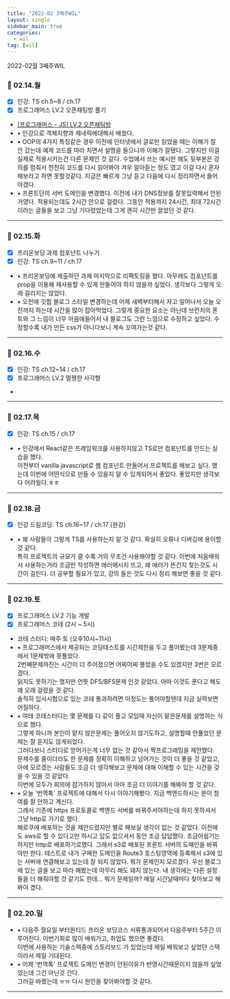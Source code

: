 ```yaml
---
title: "2022-02 3째주WIL"
layout: single
sidebar_main: true
categories:
  - wil
tag: [wil]
---
```


2022-02월 3째주WIL

### 📆 02.14.월

- [x] 인강: TS ch.5~8 / ch.17
- [x] 프로그래머스 LV.2 오픈채팅방 풀기
- [[프로그래머스 - JS] LV.2 오픈채팅방](https://namgyungkim.github.io/coding-test/2022_02_14_coding_test/)
- ▪ 인강으로 객체지향과 제네릭에대해서 배웠다.
- ▪ OOP의 4가지 특징같은 경우 이전에 인터넷에서 글로만 읽었을 때는 이해가 잘 안 갔는데 예제 코드를 따라 치면서 설명을 들으니까 이해가 잘됐다. 그렇지만 이걸 실제로 적용시키는건 다른 문제인 것 같다. 수업에서 쓰는 예시만 해도 뒷부분은 강의를 멈춰서 천천히 코드를 다시 읽어봐야 겨우 알아듣는 정도 였고 이걸 다시 혼자 해보라고 하면 못할것같다. 지금은 빠르게 그냥 듣고 다음에 다시 정리하면서 들어야겠다.
- ▪ 프론트단의 서버 도메인을 변경했다. 이전에 내가 DNS정보를 잘못입력해서 안된거였다. 적용되는데도 2시간 안으로 걸렸다. 그동안 적용까지 24시간, 최대 72시간 이라는 글들을 보고 그냥 기다렸었는데 그게 괜히 시간만 끌었던 것 같다.

---

### 📆 02.15.화

- [x] 프리온보딩 과제 컴포넌트 나누기
- [x] 인강: TS ch.9~11 / ch.17
- ▪ 프리온보딩에 제출하던 과제 마지막으로 리팩토링을 했다. 아무래도 컴포넌트를 prop을 이용해 재사용할 수 있게 만들어야 하지 않을까 싶었다. 생각보다 그렇게 오래 걸리지는 않았다. 
- ▪ 오전에 깃헙 블로그 스타일 변경하는데 어제 새벽부터해서 자고 일어나서 오늘 오전까지 하는데 시간을 많이 잡아먹었다. 그렇게 중요한 요소는 아닌데 브런치의 폰트와 그 느낌이 너무 마음에들어서 내 블로그도 그런 느낌으로 수정하고 싶었다. 수정할수록 내가 만든 css가 아니다보니 계속 꼬여가는것 같다. 

---

### 📆 02.16.수

- [x] 인강: TS ch.12~14 / ch.17
- [x] 프로그래머스 LV.2 멀쩡한 사각형
- 

---

### 📆 02.17.목

- [x] 인강: TS ch.15 / ch.17
- ▪ 인강에서 React같은 프레임워크를 사용하지않고 TS로만 컴포넌트를 만드는 실습을 했다. <br /> 
  이전부터 vanilla javascript로 웹 컴포넌트 만들어서 프로젝트를 해보고 싶다. 했는데 이번에 어떤식으로 만들 수 있을지 알 수 있게되어서 좋았다. 좋았지만 생각보다 어려웠다.ㅎㅎ 

---

### 📆 02.18.금

- [x] 인강 드림코딩: TS ch.16~17 / ch.17 (완강)
- ▪ 왜 사람들이 그렇게 TS를 사용하는지 알 것 같다. 확실히 오류나 디버깅에 용이할 것 같다.  
    특히 프로젝트의 규모가 클 수록 거의 무조건 사용해야할 것 같다. 
    이번에 처음배워서 사용하는거라 조금만 작성하면 애러메시지 뜨고, 왜 애러가 뜬건지 찾는것도 시간이 걸린다. 더 공부할 필요가 있고, 강의 들은 것도 다시 정리 해보면 좋을 것 같다.  

---

### 📆 02.19.토

- [x] 프로그래머스 LV.2 기능 개발
- [x] 프로그래머스 코테 (2시 ~ 5시)
- 코테 스터디: 매주 토 (오후10시~11시)
- ▪ 프로그래머스에서 제공되는 코딩테스트를 시간제한을 두고 풀어봤는데 3문제중에서 1문제밖에 못풀었다.  
  2번째문제까진는 시간이 더 주어졌으면 어찌어찌 풀었을 수도 있겠지만 3번은 모르겠다.  
  읽지도 못하기는 했지만 언뜻 DFS/BFS문제 인것 같았다. 아마 이것도 푼다고 해도 꽤 오래 걸렸을 것 같다.  
  솔직히 입사시험으로 있는 코테 통과하려면 이정도는 풀어야할텐데 지금 실력보면 어질하다.
- ▪ 여태 코테스터디는 몇 문제를 다 같이 풀고 모임때 자신이 맡은문제를 설명하는 식으로 했다.  
  그렇게 하니까 본인이 맡지 않은문제는 풀어오지 않기도하고, 설명할때 안풀었던 문제는 잘 듣지도 않게되었다.  
  그러다보니 스터디로 얻어가는게 너무 없는 것 같아서 짝프로그래밍을 제안했다.  
  문제수를 줄이더라도 한 문제를 정확히 이해하고 넘어가는 것이 더 좋을 것 같았고, 아에 모르겠는 사람들도 조금 더 생각해보고 문제에 대해 이해할 수 있는 시간을 갖을 수 있을 것 같았다.  
  이번에 모두가 회의에 참가하지 않아서 아마 조금 더 이야기를 해봐야 할 것 같다. 
- ▪ 오늘 '번역톡' 프로젝트에 대해서 다시 이야기해봤다. 지금 백엔드하시는 분이 참여를 잘 안하고 계신다.  
  그래서 기존에 https 프로토콜로 백엔드 서버를 바꿔주셔야하는데 하지 못하셔서 그냥 http로 가기로 했다.  
  해로쿠에 배포하는 것을 제안드렸지만 별로 해보실 생각이 없는 것 같았다. 이전에도 aws로 할 수 있다고만 하시고 답도 없으셔서 동안 조금 답답했다.  조금아쉽기는하지만 http로 배포하기로했다. 
  그래서 s3로 배포된 프론트 서버의 도매인을 바꿔야만 한다. 테스트로 내가 구매한 도메인을 Route3 호스팅영역에 등록해서 s3에 있는 서버에 연결해보고 있는데 잘 되지 않았다. 뭐가 문제인지 모르겠다. 우선 블로그에 있는 글을 보고 따라 해봤는데 아무리 해도 돼지 않는다. 내 생각에는 다른 설정들을 더 해줘야할 것 같기도 한데... 뭐가 문제일까? 매일 시간날때마다 찾아보고 해봐야 겠다.

---

### 📆 02.20.일

- ▪ 다음주 월요일 부터원티드 프리온 보딩코스 서류통과되어서 다음주부터 5주간 이루어진다. 
  이번기회로 많이 배워가고, 취업도 했으면 좋겠다.  
  이번에 사용하는 기술스택중에 스토리보드 가 있었는데 제일 배워보고 싶었던 스택이라서 제일 기대된다.
- ▪ 어제 '번역톡' 프로젝트 도메인 변경이 안된이유가 반영시간때문이지 않을까 싶었었는데 그건 아닌것 간다.  
  그러길 바랬는데 ㅠㅠ 다시 원인을 찾아봐야할 것 같다. 
---



<br /><br /><br /><br />
